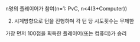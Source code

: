n명의 플레이어가 참여(n=1: PvC, n<4(3+Computer))


2. 시계방향으로 턴을 진행하며 각 턴 당 시도횟수는 무제한

가장 먼저 100점을 획득한 플레이어(또는 컴퓨터)가 승리
